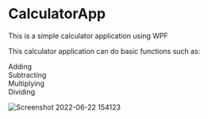 # CalculatorApp

This is a simple calculator application using WPF 

This calculator application can do basic functions such as:

Adding <br />
Subtracting <br />
Multiplying <br />
Dividing <br />

![Screenshot 2022-06-22 154123](https://user-images.githubusercontent.com/87954849/175132233-7361d138-b8e1-4e49-8848-527c31f55cc3.png)

